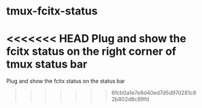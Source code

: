 # tmux-fcitx-status
<<<<<<< HEAD
Plug and show the fcitx status on the right corner of tmux status bar
=======
Plug and show the fcitx status on the status bar
>>>>>>> 6fcb0a1e7e8d40ed7d5d97d281c82b802d8c89fd
